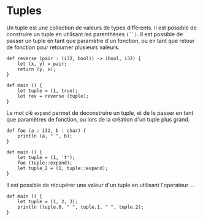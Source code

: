 # Tuples

Un tuple est une collection de valeurs de types différents. Il est possible de construire un tuple en utilisant les parenthèses ```(``)```. Il est possible de passer un tuple en tant que paramètre d'un fonction, ou en tant que retour de fonction pour retourner plusieurs valeurs.

```text
def reverse (pair : (i32, bool)) -> (bool, i32) {
    let (x, y) = pair;
    return (y, x);
}

def main () {
    let tuple = (1, true);
    let rev = reverse (tuple);    
}
```

Le mot clé `expand` permet de deconstruire un tuple, et de le passer en tant que paramètres de fonction, ou lors de la création d'un tuple plus grand.

```text
def foo (a : i32, b : char) {
    println (a, " ", b);
}

def main () {
    let tuple = (1, 't');
    foo (tuple::expand);
    let tuple_2 = (1, tuple::expand);
}
```

Il est possible de récupérer une valeur d'un tuple en utilisant l'operateur `.`.

```text
def main () {
    let tuple = (1, 2, 3);
    println (tuple.0, " ", tuple.1, " ", tuple.2);
}
```

